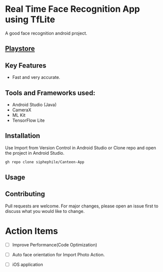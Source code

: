 # Real Time Face Recognition App using TfLite

A good face recognition android project.

## [Playstore](https://play.google.com/store/apps/details?id=com.sarzar.canteenapp)

## Key Features 
- Fast and very accurate.


## Tools and Frameworks used:
- Android Studio (Java)
- CameraX
- ML Kit
- TensorFlow Lite


## Installation

Use Import from Version Control in Android Studio or Clone repo and open the project in Android Studio.

```bash
gh repo clone siphephile/Canteen-App
```

## Usage

 
## Contributing
Pull requests are welcome. For major changes, please open an issue first to discuss what you would like to change.



# Action Items
- [ ] Improve Performance(Code Optimization)
- [ ] Auto face orientation for Import Photo Action.
- [ ] iOS application

